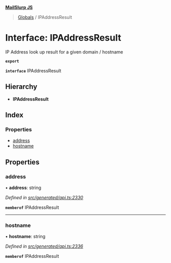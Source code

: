**[MailSlurp JS](../README.md)**

> [Globals](../README.md) / IPAddressResult

# Interface: IPAddressResult

IP Address look up result for a given domain / hostname

**`export`** 

**`interface`** IPAddressResult

## Hierarchy

* **IPAddressResult**

## Index

### Properties

* [address](ipaddressresult.md#address)
* [hostname](ipaddressresult.md#hostname)

## Properties

### address

•  **address**: string

*Defined in [src/generated/api.ts:2330](https://github.com/mailslurp/mailslurp-client/blob/5a4fc29/src/generated/api.ts#L2330)*

**`memberof`** IPAddressResult

___

### hostname

•  **hostname**: string

*Defined in [src/generated/api.ts:2336](https://github.com/mailslurp/mailslurp-client/blob/5a4fc29/src/generated/api.ts#L2336)*

**`memberof`** IPAddressResult
